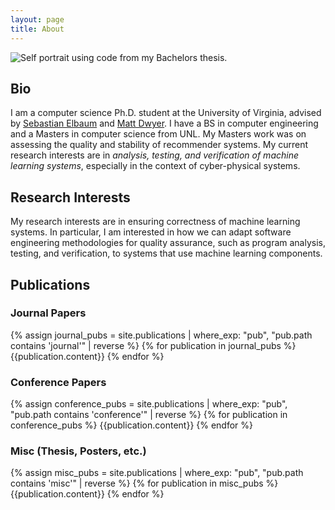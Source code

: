 ```yaml
---
layout: page
title: About
---
```


<img src="{{ '/assets/img/profile.png' | absolute_url }}" class="profile" alt="Self portrait using code from my Bachelors thesis.">

## Bio

I am a computer science Ph.D. student at the University of Virginia, advised by [Sebastian Elbaum](https://engineering.virginia.edu/faculty/sebastian-elbaum) and [Matt Dwyer](https://engineering.virginia.edu/faculty/matthew-b-dwyer). I have a BS in computer engineering and a Masters in computer science from UNL. My Masters work was on assessing the quality and stability of recommender systems. My current research interests are in *analysis, testing, and verification of machine learning systems*, especially in the context of cyber-physical systems.

## Research Interests

My research interests are in ensuring correctness of machine learning systems. In particular, I am interested in how we can adapt software engineering methodologies for quality assurance, such as program analysis, testing, and verification, to systems that use machine learning components.

## Publications 

<!-- <a href="https://orcid.org/{{site.orcid}}"><img alt="ORCID logo" src="https://orcid.org/sites/default/files/images/orcid_16x16.png" width="16" height="16" hspace="4" /></a> -->

### Journal Papers

{% assign journal_pubs = site.publications | where_exp: "pub", "pub.path contains 'journal'" | reverse %}
{% for publication in journal_pubs %}
{{publication.content}}
{% endfor %}

### Conference Papers

{% assign conference_pubs = site.publications | where_exp: "pub", "pub.path contains 'conference'" | reverse %}
{% for publication in conference_pubs %}
{{publication.content}}
{% endfor %}

### Misc (Thesis, Posters, etc.)

{% assign misc_pubs = site.publications | where_exp: "pub", "pub.path contains 'misc'" | reverse %}
{% for publication in misc_pubs %}
{{publication.content}}
{% endfor %}
